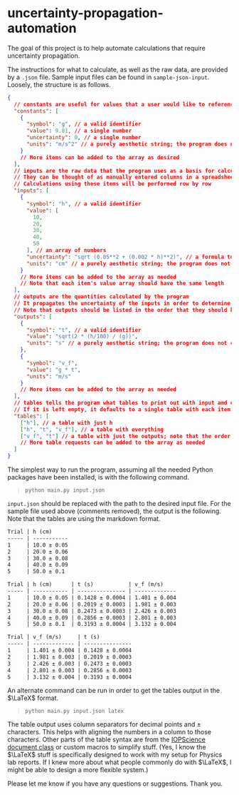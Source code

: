 # uncertainty-propagation-automation

The goal of this project is to help automate calculations that require uncertainty propagation.

The instructions for what to calculate, as well as the raw data, are provided by a `.json` file.
Sample input files can be found in `sample-json-input`.
Loosely, the structure is as follows.

```json
{
  // constants are useful for values that a user would like to reference repeatedly in their formulas
  "constants": [
    {
      "symbol": "g", // a valid identifier
      "value": 9.81, // a single number
      "uncertainty": 0, // a single number
      "units": "m/s^2" // a purely aesthetic string; the program does not check units
    }
    // More items can be added to the array as desired
  ],
  // inputs are the raw data that the program uses as a basis for calculation
  // They can be thought of as manually entered columns in a spreadsheet
  // Calculations using these items will be performed row by row
  "inputs": [
    {
      "symbol": "h", // a valid identifier
      "value": [
        10,
        20,
        30,
        40,
        50
      ], // an array of numbers
      "uncertainty": "sqrt (0.05**2 + (0.002 * h)**2)", // a formula to calculate the uncertainty for each value
      "units": "cm" // a purely aesthetic string; the program does not check units
    }
    // More items can be added to the array as needed
    // Note that each item's value array should have the same length
  ],
  // outputs are the quantities calculated by the program
  // It propagates the uncertainty of the inputs in order to determine the uncertainty of the outputs
  // Note that outputs should be listed in the order that they should be calculated in; If the formula for B relies on the value for A, then A should be listed first
  "outputs": [
    {
      "symbol": "t", // a valid identifier
      "value": "sqrt(2 * (h/100) / (g))",
      "units": "s" // a purely aesthetic string; the program does not check units
    },
    {
      "symbol": "v_f",
      "value": "g * t",
      "units": "m/s"
    }
    // More items can be added to the array as needed
  ],
  // tables tells the program what tables to print out with input amd output items
  // If it is left empty, it defaults to a single table with each item in a column
  "tables": [
    ["h"], // a table with just h
    ["h", "t", "v_f"], // a table with everything
    ["v_f", "t"] // a table with just the outputs; note that the order can be switched here for printing
    // More table requests can be added to the array as needed
  ]
}
```

The simplest way to run the program, assuming all the needed Python packages have been installed, is with the following command.
> `python main.py input.json`

`input.json` should be replaced with the path to the desired input file. 
For the sample file used above (comments removed), the output is the following.
Note that the tables are using the markdown format.

```md
Trial | h (cm)
----- | -----------
1     | 10.0 ± 0.05
2     | 20.0 ± 0.06
3     | 30.0 ± 0.08
4     | 40.0 ± 0.09
5     | 50.0 ± 0.1

Trial | h (cm)      | t (s)           | v_f (m/s)
----- | ----------- | --------------- | -------------
1     | 10.0 ± 0.05 | 0.1428 ± 0.0004 | 1.401 ± 0.004
2     | 20.0 ± 0.06 | 0.2019 ± 0.0003 | 1.981 ± 0.003
3     | 30.0 ± 0.08 | 0.2473 ± 0.0003 | 2.426 ± 0.003
4     | 40.0 ± 0.09 | 0.2856 ± 0.0003 | 2.801 ± 0.003
5     | 50.0 ± 0.1  | 0.3193 ± 0.0004 | 3.132 ± 0.004

Trial | v_f (m/s)     | t (s)
----- | ------------- | ---------------
1     | 1.401 ± 0.004 | 0.1428 ± 0.0004
2     | 1.981 ± 0.003 | 0.2019 ± 0.0003
3     | 2.426 ± 0.003 | 0.2473 ± 0.0003
4     | 2.801 ± 0.003 | 0.2856 ± 0.0003
5     | 3.132 ± 0.004 | 0.3193 ± 0.0004
```

An alternate command can be run in order to get the tables output in the $\LaTeX$ format. 
> `python main.py input.json latex`

The table output uses column separators for decimal points and ± characters.
This helps with aligning the numbers in a column to those characters.
Other parts of the table syntax are from the [IOPScience document class](https://publishingsupport.iopscience.iop.org/questions/latex-template/) or custom macros to simplify stuff.
(Yes, I know the $\LaTeX$ stuff is specifically designed to work with my setup for Physics lab reports.
If I knew more about what people commonly do with $\LaTeX$, I might be able to design a more flexible system.)

Please let me know if you have any questions or suggestions.
Thank you.
